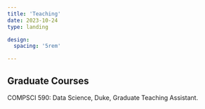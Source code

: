 ```yaml
---
title: 'Teaching'
date: 2023-10-24
type: landing

design:
  spacing: '5rem'

---
```


## Graduate Courses

COMPSCI 590: Data Science, Duke, Graduate Teaching Assistant.